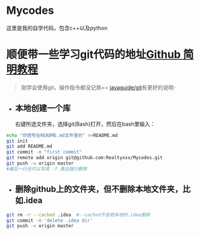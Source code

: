 # Mycodes
这里是我的自学代码，包含c++以及python


# 顺便带一些学习git代码的地址[Github 简明教程](https://www.runoob.com/w3cnote/git-guide.html)
>刚学会使用git，操作指令都没记熟==
[javaguide/git](https://snailclimb.gitee.io/javaguide/#/docs/tools/Git?id=%e9%9b%86%e4%b8%ad%e5%8c%96%e7%9a%84%e7%89%88%e6%9c%ac%e6%8e%a7%e5%88%b6%e7%b3%bb%e7%bb%9f)有更好的说明··

- ## 本地创建一个库
	右键所选文件夹，选择git(Bash)打开，然后在bash里输入：
```bash
echo "你想写在README.md文件里的" >>README.md
git init
git add README.md
git commit -m "first commit"
git remote add origin git@github.com:Realtyxxx/Mycodes.git
git push -u origin master
#最后一行也可以写成 -f 表达强行删除
```
- ## 删除github上的文件夹，但不删除本地文件夹，比如.idea
```bash
git rm -r --cached .idea  #--cached不会把本地的.idea删除
git commit -m 'delete .idea dir'
git push -u origin master
```
